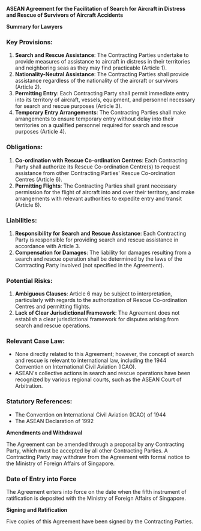 **ASEAN Agreement for the Facilitation of Search for Aircraft in Distress and Rescue of Survivors of Aircraft Accidents**

**Summary for Lawyers**

### Key Provisions:

1. **Search and Rescue Assistance**: The Contracting Parties undertake to provide measures of assistance to aircraft in distress in their territories and neighboring seas as they may find practicable (Article 1).
2. **Nationality-Neutral Assistance**: The Contracting Parties shall provide assistance regardless of the nationality of the aircraft or survivors (Article 2).
3. **Permitting Entry**: Each Contracting Party shall permit immediate entry into its territory of aircraft, vessels, equipment, and personnel necessary for search and rescue purposes (Article 3).
4. **Temporary Entry Arrangements**: The Contracting Parties shall make arrangements to ensure temporary entry without delay into their territories on a qualified personnel required for search and rescue purposes (Article 4).

### Obligations:

1. **Co-ordination with Rescue Co-ordination Centres**: Each Contracting Party shall authorize its Rescue Co-ordination Centre(s) to request assistance from other Contracting Parties' Rescue Co-ordination Centres (Article 6).
2. **Permitting Flights**: The Contracting Parties shall grant necessary permission for the flight of aircraft into and over their territory, and make arrangements with relevant authorities to expedite entry and transit (Article 6).

### Liabilities:

1. **Responsibility for Search and Rescue Assistance**: Each Contracting Party is responsible for providing search and rescue assistance in accordance with Article 3.
2. **Compensation for Damages**: The liability for damages resulting from a search and rescue operation shall be determined by the laws of the Contracting Party involved (not specified in the Agreement).

### Potential Risks:

1. **Ambiguous Clauses**: Article 6 may be subject to interpretation, particularly with regards to the authorization of Rescue Co-ordination Centres and permitting flights.
2. **Lack of Clear Jurisdictional Framework**: The Agreement does not establish a clear jurisdictional framework for disputes arising from search and rescue operations.

### Relevant Case Law:

* None directly related to this Agreement; however, the concept of search and rescue is relevant to international law, including the 1944 Convention on International Civil Aviation (ICAO).
* ASEAN's collective actions in search and rescue operations have been recognized by various regional courts, such as the ASEAN Court of Arbitration.

### Statutory References:

* The Convention on International Civil Aviation (ICAO) of 1944
* The ASEAN Declaration of 1992

**Amendments and Withdrawal**

The Agreement can be amended through a proposal by any Contracting Party, which must be accepted by all other Contracting Parties. A Contracting Party may withdraw from the Agreement with formal notice to the Ministry of Foreign Affairs of Singapore.

### Date of Entry into Force

The Agreement enters into force on the date when the fifth instrument of ratification is deposited with the Ministry of Foreign Affairs of Singapore.

**Signing and Ratification**

Five copies of this Agreement have been signed by the Contracting Parties.